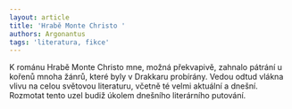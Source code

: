 ```yaml
---
layout: article
title: 'Hrabě Monte Christo '
authors: Argonantus
tags: 'literatura, fikce'
---
```


K románu Hrabě Monte Christo mne, možná překvapivě, zahnalo pátrání u kořenů mnoha žánrů, které byly v Drakkaru probírány. Vedou odtud vlákna vlivu na celou světovou literaturu, včetně té velmi aktuální a dnešní. Rozmotat tento uzel budiž úkolem dnešního literárního putování.
